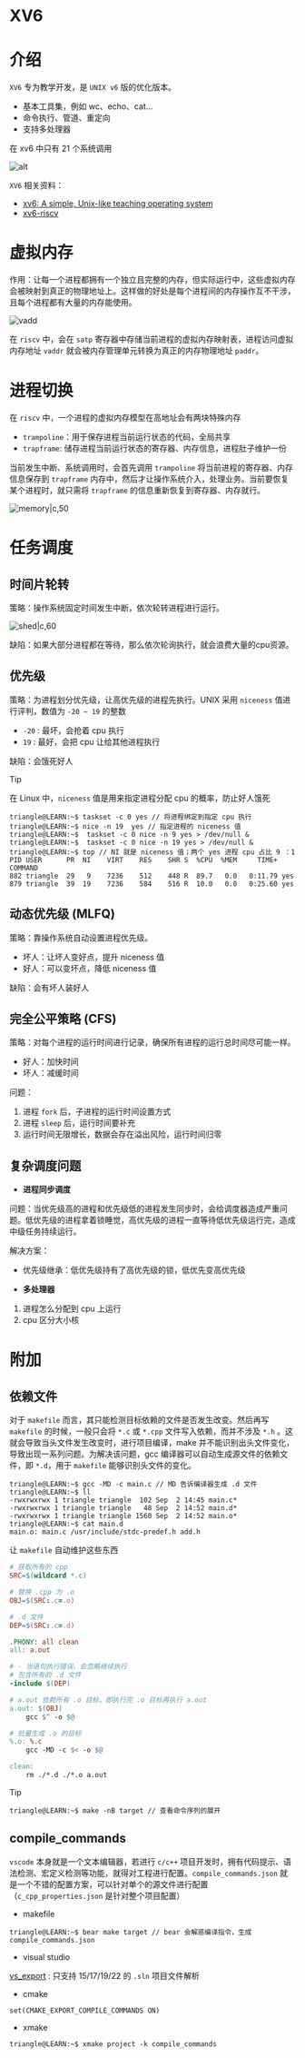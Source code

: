 # XV6

# 介绍

`XV6` 专为教学开发，是 `UNIX v6` 版的优化版本。
- 基本工具集，例如 wc、echo、cat... 
- 命令执行、管道、重定向
- 支持多处理器

在 xv6 中只有 21 个系统调用

![alt](../../image/operationSystem/xv6-syscalls.png)


`XV6` 相关资料：
- [xv6: A simple, Unix-like teaching operating system](https://jyywiki.cn/pages/OS/manuals/xv6-riscv-rev2.pdf) 
- [xv6-riscv](https://github.com/mit-pdos/xv6-riscv)


# 虚拟内存

作用：让每一个进程都拥有一个独立且完整的内存，但实际运行中，这些虚拟内存会被映射到真正的物理地址上。这样做的好处是每个进程间的内存操作互不干涉，且每个进程都有大量的内存能使用。

![vadd](../../image/operationSystem/vadd.jpg)

在 `riscv` 中，会在 `satp` 寄存器中存储当前进程的虚拟内存映射表，进程访问虚拟内存地址 `vaddr` 就会被内存管理单元转换为真正的内存物理地址 `paddr`。

# 进程切换




在 `riscv` 中，一个进程的虚拟内存模型在高地址会有两块特殊内存
- `trampoline`：用于保存进程当前运行状态的代码，全局共享
- `trapframe`: 储存进程当前运行状态的寄存器、内存信息，进程肚子维护一份

当前发生中断、系统调用时，会首先调用 `trampoline` 将当前进程的寄存器、内存信息保存到 `trapframe` 内存中，然后才让操作系统介入，处理业务。当前要恢复某个进程时，就只需将 `trapframe` 的信息重新恢复到寄存器、内存就行。


![memory|c,50](../../image/operationSystem/xv6-process-memory.png)



# 任务调度

## 时间片轮转

策略：操作系统固定时间发生中断，依次轮转进程进行运行。

![shed|c,60](../../image/operationSystem/sched-rr.png)

缺陷：如果大部分进程都在等待，那么依次轮询执行，就会浪费大量的cpu资源。

## 优先级

策略：为进程划分优先级，让高优先级的进程先执行。UNIX 采用 `niceness` 值进行评判，数值为 `-20 ~ 19` 的整数
- `-20` : 最坏，会抢着 cpu 执行
- `19` : 最好，会把 cpu 让给其他进程执行

缺陷：会饿死好人

> [!tip]
> 在 Linux 中，`niceness` 值是用来指定进程分配 cpu 的概率，防止好人饿死

```term
triangle@LEARN:~$ taskset -c 0 yes // 将进程绑定到指定 cpu 执行
triangle@LEARN:~$ nice -n 19  yes // 指定进程的 niceness 值
triangle@LEARN:~$  taskset -c 0 nice -n 9 yes > /dev/null &
triangle@LEARN:~$  taskset -c 0 nice -n 19 yes > /dev/null &
triangle@LEARN:~$ top // NI 就是 niceness 值；两个 yes 进程 cpu 占比 9 ：1
PID USER      PR  NI    VIRT    RES    SHR S  %CPU  %MEM     TIME+ COMMAND
882 triangle  29   9    7236    512    448 R  89.7   0.0   0:11.79 yes
879 triangle  39  19    7236    584    516 R  10.0   0.0   0:25.60 yes   
```

## 动态优先级 (MLFQ)

策略：靠操作系统自动设置进程优先级。
- 坏人：让坏人变好点，提升 niceness 值
- 好人：可以变坏点，降低 niceness 值

缺陷：会有坏人装好人

## 完全公平策略 (CFS)

策略：对每个进程的运行时间进行记录，确保所有进程的运行总时间尽可能一样。
- 好人：加快时间
- 坏人：减缓时间

问题：
1. 进程 `fork` 后，子进程的运行时间设置方式
2. 进程 `sleep` 后，运行时间要补充
3. 运行时间无限增长，数据会存在溢出风险，运行时间归零
 
## 复杂调度问题

- **进程同步调度**

问题：当优先级高的进程和优先级低的进程发生同步时，会给调度器造成严重问题。低优先级的进程拿着锁睡觉，高优先级的进程一直等待低优先级运行完，造成中级任务持续运行。

解决方案：
- 优先级继承：低优先级持有了高优先级的锁，低优先变高优先级

- **多处理器**

1. 进程怎么分配到 cpu 上运行
2. cpu 区分大小核

# 附加

## 依赖文件

对于 `makefile` 而言，其只能检测目标依赖的文件是否发生改变。然后再写 `makefile` 的时候，一般只会将 `*.c` 或 `*.cpp` 文件写入依赖，而并不涉及 `*.h` 。这就会导致当头文件发生改变时，进行项目编译，make 并不能识别出头文件变化，导致出现一系列问题。为解决该问题，gcc 编译器可以自动生成源文件的依赖文件，即 `*.d`，用于 `makefile` 能够识别头文件的变化。

```term
triangle@LEARN:~$ gcc -MD -c main.c // MD 告诉编译器生成 .d 文件
triangle@LEARN:~$ ll
-rwxrwxrwx 1 triangle triangle  102 Sep  2 14:45 main.c*
-rwxrwxrwx 1 triangle triangle   48 Sep  2 14:52 main.d*
-rwxrwxrwx 1 triangle triangle 1560 Sep  2 14:52 main.o*
triangle@LEARN:~$ cat main.d
main.o: main.c /usr/include/stdc-predef.h add.h
```

让 `makefile` 自动维护这些东西

```makefile
# 获取所有的 cpp
SRC=$(wildcard *.c)

# 替换 .cpp 为 .o
OBJ=$(SRC:.c=.o)

# .d 文件
DEP=$(SRC:.c=.d)

.PHONY: all clean
all: a.out

# - 当语句执行错误，会忽略继续执行
# 包含所有的 .d 文件
-include $(DEP)

# a.out 依赖所有 .o 目标，即执行完 .o 目标再执行 a.out
a.out: $(OBJ)
	gcc $^ -o $@

# 批量生成 .o 的目标
%.o: %.c
	gcc -MD -c $< -o $@

clean:
	rm ./*.d ./*.o a.out
```

> [!tip]
> ```term
> triangle@LEARN:~$ make -nB target // 查看命令序列的展开
> ```


## compile_commands

`vscode` 本身就是一个文本编辑器，若进行 `c/c++` 项目开发时，拥有代码提示、语法检测、宏定义检测等功能，就得对工程进行配置。`compile_commands.json` 就是一个不错的配置方案，可以针对单个的源文件进行配置（`c_cpp_properties.json` 是针对整个项目配置）

- makefile

```term
triangle@LEARN:~$ bear make target // bear 会解惑编译指令，生成 compile_commands.json
```

- visual studio

[vs_export](https://github.com/paopaol/vs_export) : 只支持 15/17/19/22 的 `.sln` 项目文件解析

- cmake 

```cmakelist
set(CMAKE_EXPORT_COMPILE_COMMANDS ON)
```

- xmake

```term
triangle@LEARN:~$ xmake project -k compile_commands
```


